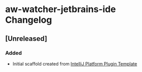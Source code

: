 <!-- Keep a Changelog guide -> https://keepachangelog.com -->

# aw-watcher-jetbrains-ide Changelog

## [Unreleased]
### Added
- Initial scaffold created from [IntelliJ Platform Plugin Template](https://github.com/JetBrains/intellij-platform-plugin-template)

